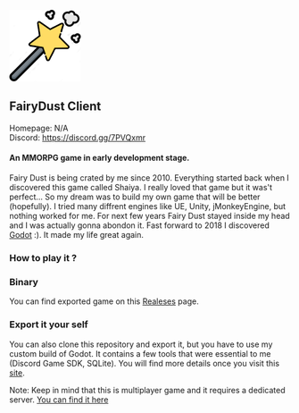 [![Fairy Dust logo](/fairy_dust_icon_128x128.png)](https://discord.gg/7PVQxmr)
## FairyDust Client

Homepage: N/A  
Discord: https://discord.gg/7PVQxmr

#### An MMORPG game in early development stage.

Fairy Dust is being crated by me since 2010. Everything started back when I discovered this game called Shaiya. 
I really loved that game but it was't perfect... So my dream was to build my own game that will be better (hopefully). 
I tried many diffrent engines like UE, Unity, jMonkeyEngine, but nothing worked for me. For next few years Fairy Dust stayed
inside my head and I was actually gonna abondon it. Fast forward to 2018 I discovered [Godot](https://github.com/godotengine/godot) :). 
It made my life great again.

### How to play it ?

### Binary

You can find exported game on this [Realeses](https://github.com/HazmatDemon/fairy-dust-client/releases) page.

### Export it your self

You can also clone this repository and export it, but you have to use my custom build of Godot. 
It contains a few tools that were essential to me (Discord Game SDK, SQLite). 
You will find more details once you visit this [site](https://github.com/HazmatDemon/godot).

Note: Keep in mind that this is multiplayer game and it requires a dedicated server.
[You can find it here](https://github.com/HazmatDemon/fairy-dust-server)
